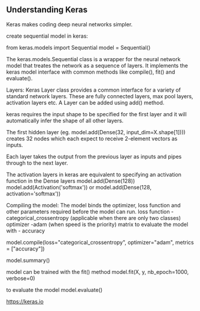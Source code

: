 Understanding Keras
--------------------

Keras makes coding deep neural networks simpler.

create sequential model in keras:

from keras.models import Sequential
model = Sequential() 

The keras.models.Sequential class is a wrapper for the neural network model that treates the network as a 
sequence of layers. It implements the keras model interface with common methods like 
compile(), fit() and evaluate(). 

Layers:
Keras Layer class provides a common interface for a variety of standard network layers. These are fully connected layers, max pool layers, activation layers etc. A Layer can be added using add() method.

keras requires the input shape to be specified for the first layer and it will automatically infer the shape of all other layers. 

The first hidden layer (eg. model.add(Dense(32, input_dim=X.shape[1]))) creates 32 nodes which each expect to receive 2-element vectors as inputs. 

Each layer takes the output from the previous layer as inputs and pipes through to the next layer. 

The activation layers in keras are equivalent to specifying an activation function in the Dense layers 
model.add(Dense(128))
model.add(Activation('softmax'))
or
model.add(Dense(128, activation='softmax'))

Compiling the model:
The model binds the optimizer, loss function and other parameters required before the model can run.
loss function - categorical_crossentropy (applicable when there are only two classes)
optimizer -adam (when speed is the priority)
matrix to evaluate the model with - accuracy

model.compile(loss="categorical_crossentropy", optimizer="adam", metrics = ["accuracy"])

model.summary()

model can be trained with the fit() method
model.fit(X, y, nb_epoch=1000, verbose=0)

to evaluate the model
model.evaluate()


https://keras.io 